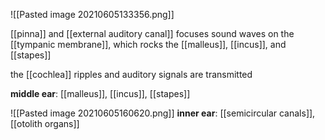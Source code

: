 ![[Pasted image 20210605133356.png]]

[[pinna]] and [[external auditory canal]] focuses sound waves on the [[tympanic membrane]], which rocks the [[malleus]], [[incus]], and [[stapes]]

the [[cochlea]] ripples and auditory signals are transmitted

**middle ear**: [[malleus]], [[incus]], [[stapes]]

![[Pasted image 20210605160620.png]]
**inner ear**: [[semicircular canals]], [[otolith organs]]